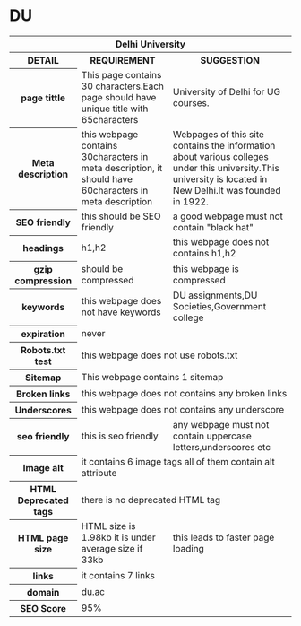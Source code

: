 # DU
<html>
<table backgroung=https://www.google.co.in/search?q=image+of+delhi+university&espv=2&tbm=isch&tbo=u&source=univ&sa=X&ved=0ahUKEwilvpCL7efSAhXMK48KHSA9BEUQ7AkIOQ&biw=1366&bih=638#imgrc=Y4lTvLiGwFxJ7M: >
<tr>
<th colspan="3">Delhi University</th>
</tr><tr>
<th>DETAIL</th>
<th>REQUIREMENT</th>
<th>SUGGESTION</th>
</tr>
<tr>
<th>page tittle</th>
<td>This page contains 30 characters.Each page should have unique title with 65characters</td>
<td>University of Delhi for UG courses.</td>
</tr>
<tr>
<th>Meta description</th>
<td>this webpage contains 30characters in meta description, it should have 60characters in meta description</td>
<td>Webpages of this site contains the information about various colleges under this university.This university is located in New Delhi.It was founded in 1922. </td>
</tr>
<tr>
<th>SEO friendly</th>
<td>this should be SEO friendly</td>
<td>a good webpage must not contain "black hat"</td>
</tr>
<tr>
<th>headings</th>
<td>h1,h2</td>
<td>this webpage does not contains h1,h2</td>
</tr>
<tr>
<th>gzip compression</th>
<td>should be compressed</td>
<td>this webpage is compressed</td>
</tr>
<tr>
<th>keywords</th>
<td>this webpage does not have keywords</td>
<td>DU assignments,DU Societies,Government college</td>
</tr>
<tr>
<th>expiration</th>
<td colspan="2">never</td>
</tr>
<tr>
<th>Robots.txt test</th>
<td colspan="2">this webpage does not use robots.txt</td>
</tr>
<tr>
<th>Sitemap</th>
<td colspan="2">This webpage contains 1 sitemap</td>
</tr>
<tr>
<th>Broken links</th>
<td colspan="2">this webpage does not contains any broken links</td>
</tr>
<tr>
<th>Underscores</th>
<td colspan="2">this webpage does not contains any underscore</td>
</tr>
<tr>
<th>seo friendly</th>
<td>this is seo friendly </td>
<td>any webpage must not contain uppercase letters,underscores etc</td>
</tr>
<tr>
<th>Image alt</th>
<td colspan="2">it contains 6 image tags  all of them contain alt attribute</td>
</tr>
<tr>
<th>HTML Deprecated tags</th>
<td colspan="2">there is no deprecated HTML tag</td>
</tr>
<tr>
<th>HTML page size</th>
<td> HTML size is 1.98kb it is under average size if 33kb</td>
<td>this leads to faster page loading</td>
</tr>
<tr>
<th>links</th>
<td colspan="2">it contains 7 links</td>
</tr>
<tr>
<th>domain</th>
<td colspan="2">du.ac</td>
</tr>
<tr>
<th>SEO Score</th>
<td colspan="2">95%</td>
</tr>
</table>
</html

